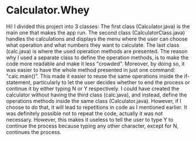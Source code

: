 # Calculator.Whey
Hi! I divided this project into 3 classes: 
The first class (Calculator.java) is the main one that makes the app run.
The second class (CalculatorClass.java) handles the calculations and displays the menu where the user can choose what operation and what numbers they want to calculate. 
The last class (calc.java) is where the used operation methods are presented.
The reason why I used a separate class to define the operation methods, is to make the code more readable and make it less "crowded".
Moreover, by doing so, it was easier to have the whole method presented in just one command: "calc.main()".
This made it easier to reuse the same operations inside the if-statement, particularly to let the user decides whether to end the process or continue it by either typing N or Y respectively.
I could have created the calculator without having the third class (calc.java), and instead, define the operations methods inside the same class (Calculator.java).
However, if I choose to do that, it will lead to repetitions in code as I mentioned earlier.
It was definitely possible not to repeat the code, actually it was not necessary. However, this makes it useless to tell the user to type Y to continue the process because typing any other character, except for N, continues the process.
